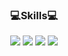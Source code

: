 
<div align=center>
  
### :computer:Skills:computer:

<img src="https://img.shields.io/badge/Python-3776AB?style=flat&logo=python&logoColor=white"/>
<img src="https://img.shields.io/badge/Java-FFFFFF?style=flat&logo=openjdk&logoColor=black"/>
<img src="https://img.shields.io/badge/R-276DC3?style=flat&logo=r&logoColor=white"/>
<img src="https://img.shields.io/badge/MySQL-4479A1?style=flat&logo=mysql&logoColor=white"/>

</div>
